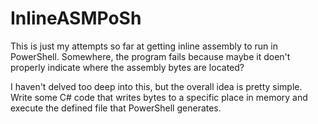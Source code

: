 # InlineASMPoSh

This is just my attempts so far at getting inline assembly to run in PowerShell. Somewhere, the program fails because maybe it doen't properly indicate where the assembly bytes are located?

I haven't delved too deep into this, but the overall idea is pretty simple. Write some C# code that writes bytes to a specific place in memory and execute the defined file that PowerShell generates.
